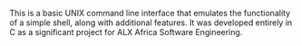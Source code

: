 This is a basic UNIX command line interface that emulates the functionality of a simple shell, along with additional features. It was developed entirely in C as a significant project for ALX Africa Software Engineering.

